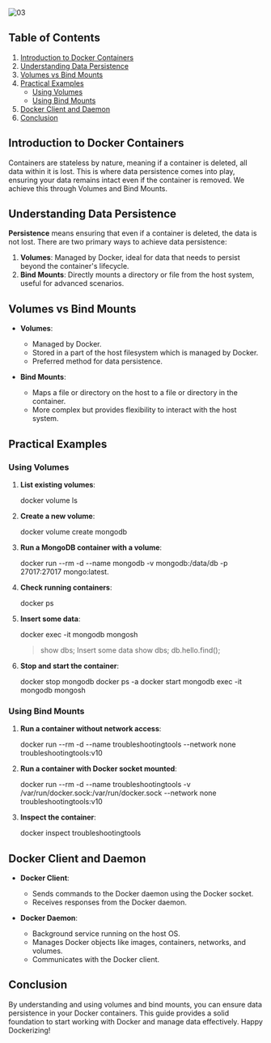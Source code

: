 
![03](https://github.com/saikiranpi/Mastering-Docker/assets/109568252/099fe856-0a3f-4b60-b093-c240d20834f1)


## Table of Contents

1. [Introduction to Docker Containers](#introduction-to-docker-containers)
2. [Understanding Data Persistence](#understanding-data-persistence)
3. [Volumes vs Bind Mounts](#volumes-vs-bind-mounts)
4. [Practical Examples](#practical-examples)
   - [Using Volumes](#using-volumes)
   - [Using Bind Mounts](#using-bind-mounts)
5. [Docker Client and Daemon](#docker-client-and-daemon)
6. [Conclusion](#conclusion)

## Introduction to Docker Containers

Containers are stateless by nature, meaning if a container is deleted, all data within it is lost. This is where data persistence comes into play, ensuring your data remains intact even if the container is removed. We achieve this through Volumes and Bind Mounts.

## Understanding Data Persistence

**Persistence** means ensuring that even if a container is deleted, the data is not lost. There are two primary ways to achieve data persistence:

1. **Volumes**: Managed by Docker, ideal for data that needs to persist beyond the container's lifecycle.
2. **Bind Mounts**: Directly mounts a directory or file from the host system, useful for advanced scenarios.

## Volumes vs Bind Mounts

- **Volumes**:
  - Managed by Docker.
  - Stored in a part of the host filesystem which is managed by Docker.
  - Preferred method for data persistence.

- **Bind Mounts**:
  - Maps a file or directory on the host to a file or directory in the container.
  - More complex but provides flexibility to interact with the host system.

## Practical Examples

### Using Volumes

1. **List existing volumes**:

   docker volume ls


2. **Create a new volume**:

   docker volume create mongodb


3. **Run a MongoDB container with a volume**:

   docker run --rm -d --name mongodb -v mongodb:/data/db -p 27017:27017 mongo:latest.


4. **Check running containers**:

   docker ps


5. **Insert some data**:

   docker exec -it mongodb mongosh
   > show dbs;
   > Insert some data
   > show dbs;
   > db.hello.find();


6. **Stop and start the container**:

   docker stop mongodb
   docker ps -a
   docker start mongodb
 exec -it mongodb mongosh


### Using Bind Mounts

1. **Run a container without network access**:

   docker run --rm -d --name troubleshootingtools --network none troubleshootingtools:v10


2. **Run a container with Docker socket mounted**:

   docker run --rm -d --name troubleshootingtools -v /var/run/docker.sock:/var/run/docker.sock --network none troubleshootingtools:v10


3. **Inspect the container**:

   docker inspect troubleshootingtools


## Docker Client and Daemon

- **Docker Client**:
  - Sends commands to the Docker daemon using the Docker socket.
  - Receives responses from the Docker daemon.

- **Docker Daemon**:
  - Background service running on the host OS.
  - Manages Docker objects like images, containers, networks, and volumes.
  - Communicates with the Docker client.

## Conclusion

By understanding and using volumes and bind mounts, you can ensure data persistence in your Docker containers. This guide provides a solid foundation to start working with Docker and manage data effectively. Happy Dockerizing!
